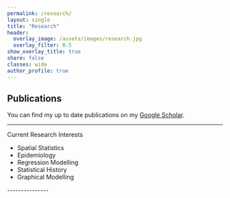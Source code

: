 ```yaml
---
permalink: /research/
layout: single
title: "Research"
header:
  overlay_image: /assets/images/research.jpg
  overlay_filter: 0.5
show_overlay_title: true
share: false
classes: wide
author_profile: true  
---
```


Publications
---------------

You can find my up to date publications on my [Google Scholar](https://scholar.google.com/citations?user=Y-aNHUEAAAAJ&hl=en).

---------------
Current Research Interests
<ul>
<li>Spatial Statistics</li>
<li>Epidemiology</li>
<li>Regression Modelling</li>
<li>Statistical History</li>
<li>Graphical Modelling</li>
</ul>
---------------





